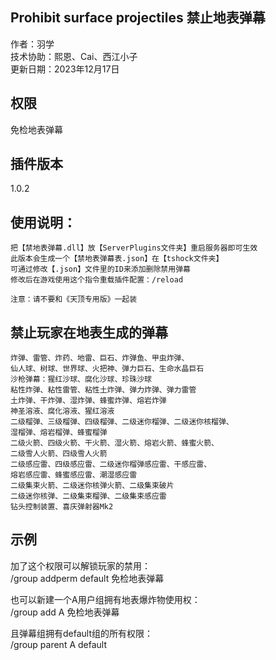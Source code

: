 ## Prohibit surface projectiles 禁止地表弹幕
作者：羽学  
技术协助：熙恩、Cai、西江小子  
更新日期：2023年12月17日  

## 权限
免检地表弹幕

## 插件版本
1.0.2  

## 使用说明：
```
把【禁地表弹幕.dll】放【ServerPlugins文件夹】重启服务器即可生效
此版本会生成一个【禁地表弹幕表.json】在【tshock文件夹】
可通过修改【.json】文件里的ID来添加删除禁用弹幕
修改后在游戏使用这个指令重载插件配置：/reload

注意：请不要和《天顶专用版》一起装
```

## 禁止玩家在地表生成的弹幕
```
炸弹、雷管、炸药、地雷、巨石、炸弹鱼、甲虫炸弹、
仙人球、树球、世界球、火把神、弹力巨石、生命水晶巨石
沙枪弹幕：猩红沙球、腐化沙球、珍珠沙球
粘性炸弹、粘性雷管、粘性土炸弹、弹力炸弹、弹力雷管
土炸弹、干炸弹、湿炸弹、蜂蜜炸弹、熔岩炸弹
神圣溶液、腐化溶液、猩红溶液
二级榴弹、三级榴弹、四级榴弹、二级迷你榴弹、二级迷你核榴弹、
湿榴弹、熔岩榴弹、蜂蜜榴弹
二级火箭、四级火箭、干火箭、湿火箭、熔岩火箭、蜂蜜火箭、
二级雪人火箭、四级雪人火箭
二级感应雷、四级感应雷、二级迷你榴弹感应雷、干感应雷、
熔岩感应雷、蜂蜜感应雷、潮湿感应雷
二级集束火箭、二级迷你核弹火箭、二级集束破片
二级迷你核弹、二级集束榴弹、二级集束感应雷
钻头控制装置、喜庆弹射器Mk2
```

## 示例
加了这个权限可以解锁玩家的禁用：  
/group addperm default 免检地表弹幕

也可以新建一个A用户组拥有地表爆炸物使用权：  
/group add A 免检地表弹幕

且弹幕组拥有default组的所有权限：  
/group parent A default
